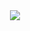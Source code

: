 <div align="center">
  <img src="https://github.com/saadeghi/saadeghi/blob/master/dino.gif"/>
</div>
